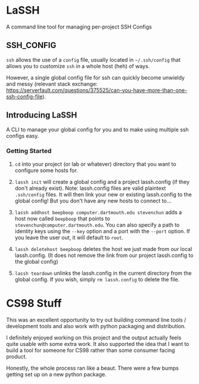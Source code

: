 # LaSSH
A command line tool for managing per-project SSH Configs

## SSH_CONFIG
`ssh` allows the use of a `config` file, usually located in `~/.ssh/config` that allows you to customize `ssh` in a whole host (heh) of ways.

However, a single global config file for ssh can quickly become unwieldy and messy (relevant stack exchange: https://serverfault.com/questions/375525/can-you-have-more-than-one-ssh-config-file).

## Introducing LaSSH
A CLI to manage your global config for you and to make using multiple ssh configs easy.

### Getting Started
1. `cd` into your project (or lab or whatever) directory that you want to configure some hosts for.

2. `lassh init` will create a global config and a project lassh.config (if they don't already exist). Note: lassh.config files are valid plaintext `.ssh/config` files. It will then link your new or existing lassh.config to the global config! But you don't have any new hosts to connect to...

3. `lassh addhost beepboop computer.dartmouth.edu stevenchun` adds a host now called `beepboop` that points to `stevenchun@computer.dartmouth.edu`. You can also specify a path to identity keys using the `--key` option and a port with the `--port` option. If you leave the user out, it will default to `root`.

4. `lassh deletehost beepboop` deletes the host we just made from our local lassh.config. (It does not remove the link from our project lassh.config to the global config)

5. `lassh teardown` unlinks the lassh.config in the current directory from the global config. If you wish, simply `rm lassh.config` to delete the file.

# CS98 Stuff
This was an excellent opportunity to try out building command line tools / development tools and also work with python packaging and distribution.

I definitely enjoyed working on this project and the output actually feels quite usable with some extra work. It also supported the idea that I want to build a tool for someone for CS98 rather than some consumer facing product.

Honestly, the whole process ran like a beaut. There were a few bumps getting set up on a new python package.

